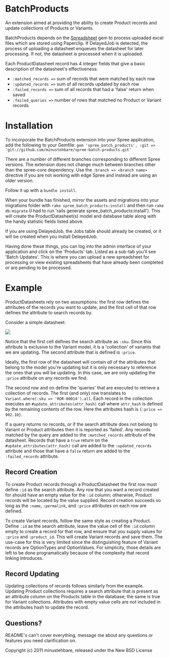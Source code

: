 BatchProducts
=============

An extension aimed at providing the ability to create Product records and update collections of Products or Variants.

BatchProducts depends on the [Spreadsheet](http://rubygems.org/gems/spreadsheet "Spreadsheet") gem to process uploaded excel files which are stored using Paperclip.  If DelayedJob is detected, the process of uploading a datasheet enqueues the datasheet for later processing.  If not, the datasheet is processed when it is uploaded.

Each ProductDatasheet record has 4 integer fields that give a basic description of the datasheet's effectiveness:

* `:matched_records =>` sum of records that were matched by each row
* `:updated_records =>` sum of all records updated by each row
* `:failed_records =>` sum of all records that had a 'false' return when saved
* `:failed_queries =>` number of rows that matched no Product or Variant records

Installation
============

To incorporate the BatchProducts extension into your Spree application, add the following to your Gemfile:
`gem 'spree_batch_products', :git => 'git://github.com/minustehbare/spree-batch-products.git'`

There are a number of different branches corresponding to different Spree versions.  The extension does not change much between branches other than the spree-core dependency.  Use the `:branch => <branch name>` directive if you are not working with edge Spree and instead are using an older version.

Follow it up with a `bundle install`.

When your bundle has finished, mirror the assets and migrations into your migrations folder with `rake spree_batch_products:install` and then run `rake db:migrate` (I had to run 'rails generate spree_batch_products:install').   This will create the ProductDatasheet(s) model and database table along with the handy statistic fields listed above.

If you are using DelayedJob, the Jobs table should already be created, or it will be created when you install DelayedJob.

Having done these things, you can log into the admin interface of your application and click on the 'Products' tab.  Listed as a sub-tab you'll see 'Batch Updates'.  This is where you can upload a new spreadsheet for processing or view existing spreadsheets that have already been completed or are pending to be processed.

Example
=======

ProductDatasheets rely on two assumptions: the first row defines the attributes of the records you want to update, and the first cell of that row defines the attribute to search records by.

Consider a simple datasheet:

![](/minustehbare/spree-batch-products/raw/master/example/sample_spreadsheet.png)

Notice that the first cell defines the search attribute as `:sku`.  Since this attribute is exclusive to the Variant model, it is a 'collection' of variants that we are updating.  The second attribute that is defined is `:price`.  

Ideally, the first row of the datasheet will contain _all_ of the attributes that belong to the model you're updating but it is only necessary to reference the ones that you will be updating.  In this case, we are only updating the `:price` attribute on any records we find.

The second row and on define the 'queries' that are executed to retrieve a collection of records.  The first (and only) row translates to `Variant.where(:sku => 'ROR-00014').all`.  Each record in the collection executes an `#update_attributes(attr_hash)` call where `attr_hash` is defined by the remaining contents of the row.  Here the attributes hash is `{:price => 902.10}`.

If a query returns no records, or if the search attribute does not belong to Variant or Product attributes then it is reported as 'failed'.  Any records matched by the query are added to the `:matched_records` attribute of the datasheet.  Records that have a `true` return on the `#update_attributes(attr_hash)` call are added to the `:updated_records` attribute and those that have a `false` return are added to the `:failed_records` attribute.

Record Creation
---------------

To create Product records through a ProductDatasheet the first row must define `:id` as the search attribute.  Any row that you want a record created for should have an empty value for the `:id` column; otherwise, Product records will be located by the value supplied.  Record creation succeeds so long as the `:name`, `:permalink`, and `:price` attributes on each row are defined.

To create Variant records, follow the same style as creating a Product.  Define `:id` as the search attribute, leave the value cell of the `:id` column empty to create a record for that row, and ensure that you supply values for `:price` and `:product_id`.  This will create Variant records and save them.  The use-case for this is very limited since the distinguishing feature of Variant records are OptionTypes and OptionValues.  For simplicity, those details are left to be done programatically because of the complexity that record linking introduces.

Record Updating
---------------

Updating collections of records follows similarly from the example.  Updating Product collections requires a search attribute that is present as an attribute column on the Products table in the database; the same is true for Variant collections.  Attributes with empty value cells are not included in the attributes hash to update the record.

Questions?
----------

README's can't cover everything, message me about any questions or features you need clarification on.

Copyright (c) 2011 minustehbare, released under the New BSD License
